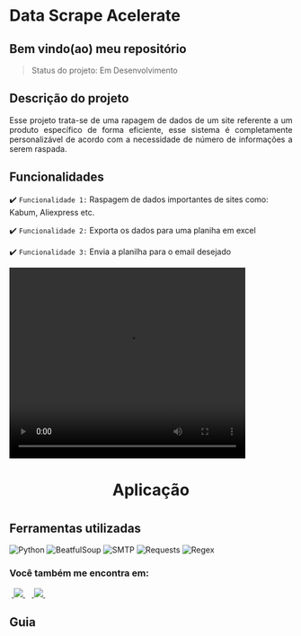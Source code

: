 <h1>Data Scrape Acelerate</h1>

<h2>Bem vindo(ao) meu repositório</h2>

>Status do projeto: Em Desenvolvimento

## Descrição do projeto
 <p align="justify">
Esse projeto trata-se de uma rapagem de dados de um site referente a um produto específico de forma eficiente, esse sistema é completamente personalizável de acordo com a necessidade de número de informações a serem raspada.

 
## Funcionalidades

:heavy_check_mark: `Funcionalidade 1:` Raspagem de dados importantes de sites como: Kabum, Aliexpress etc.

:heavy_check_mark: `Funcionalidade 2:` Exporta os dados para uma planiha em excel

:heavy_check_mark: `Funcionalidade 3:` Envia a planilha para o email desejado

        
<video width="420" height="340" controls="controls">
    <source src="./filme.mp4" type="video/mp4">
</video>
 
<div align='center'>
    <h1>Aplicação<h1>
   <a href="" /></a>
</div>
            
## Ferramentas utilizadas

![Python](https://img.shields.io/badge/Python-14354C?style=for-the-badge&logo=python&logoColor=white) 
![BeatfulSoup](https://img.shields.io/badge/BeatfulSoup-%2307405e.svg?style=for-the-badge&logo=BeatfulSoup&logoColor=white)
![SMTP](https://img.shields.io/badge/smtp-%2307405e.svg?style=for-the-badge&logo=SMTP&logoColor=white)
![Requests](https://img.shields.io/badge/Requests-%2307405e.svg?style=for-the-badge&logo=Resquests&logoColor=white)
![Regex](https://img.shields.io/badge/Regex-%2307405e.svg?style=for-the-badge&logo=Regex&logoColor=white)
   
### Você também me encontra em:
&nbsp;<a href="https://www.linkedin.com/in/habacuque-gosch-de-oliveira-993b45264/">
  <img src="https://img.shields.io/badge/linkedin-%230077B5.svg?style=for-the-badge&logo=linkedin&logoColor=white">
</a>&nbsp;
&nbsp;<a href="https://www.instagram.com/gosch_tlgd">
  <img src="https://img.shields.io/badge/Instagram-%23E4405F.svg?style=for-the-badge&logo=Instagram&logoColor=white">
</a>&nbsp;
 
<h2>Guia</h2>

